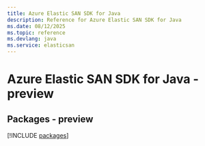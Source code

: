 ```yaml
---
title: Azure Elastic SAN SDK for Java
description: Reference for Azure Elastic SAN SDK for Java
ms.date: 08/12/2025
ms.topic: reference
ms.devlang: java
ms.service: elasticsan
---
```

# Azure Elastic SAN SDK for Java - preview
## Packages - preview
[!INCLUDE [packages](elastic-san-index.md)]
